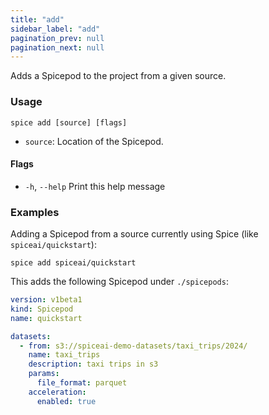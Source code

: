 ```yaml
---
title: "add"
sidebar_label: "add"
pagination_prev: null
pagination_next: null
---
```


Adds a Spicepod to the project from a given source.

### Usage

```shell
spice add [source] [flags]
```

- `source`: Location of the Spicepod.

#### Flags

- `-h`, `--help` Print this help message

### Examples

Adding a Spicepod from a source currently using Spice (like `spiceai/quickstart`):

```shell
spice add spiceai/quickstart
```

This adds the following Spicepod under `./spicepods`:

```yaml
version: v1beta1
kind: Spicepod
name: quickstart

datasets:
  - from: s3://spiceai-demo-datasets/taxi_trips/2024/
    name: taxi_trips
    description: taxi trips in s3
    params:
      file_format: parquet
    acceleration:
      enabled: true
```
